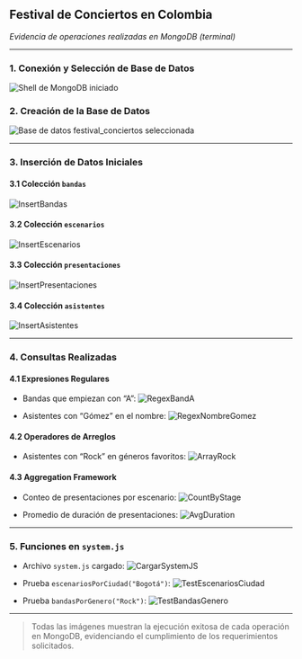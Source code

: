 ## Festival de Conciertos en Colombia

*Evidencia de operaciones realizadas en MongoDB (terminal)*

---

### 1. Conexión y Selección de Base de Datos

![Shell de MongoDB iniciado](./img/01MongoDBShellExecution.png)

### 2. Creación de la Base de Datos

![Base de datos festival\_conciertos seleccionada](./img/02CreationAndSelectionDBfestival_concerts.png)

---

### 3. Inserción de Datos Iniciales

#### 3.1 Colección `bandas`

![InsertBandas](./img/03CreatebandasCollection.png)

#### 3.2 Colección `escenarios`

![InsertEscenarios](./img/04CreateescenariosCollection.png)

#### 3.3 Colección `presentaciones`

![InsertPresentaciones](./img/05CreatepresentacionesCollection.png)

#### 3.4 Colección `asistentes`

![InsertAsistentes](./img/06CreateasistentesCollection.png)

---

### 4. Consultas Realizadas

#### 4.1 Expresiones Regulares

* Bandas que empiezan con “A”:
  ![RegexBandA](./img/07SearchBandsByA.png)

* Asistentes con “Gómez” en el nombre:
  ![RegexNombreGomez](./img/08SearchGómezInName.png)

#### 4.2 Operadores de Arreglos

* Asistentes con “Rock” en géneros favoritos:
  ![ArrayRock](./img/09SearchRockInFavoriteGenre.png)

#### 4.3 Aggregation Framework

* Conteo de presentaciones por escenario:
  ![CountByStage](./img/10CountingPresentationsByStage.png)

* Promedio de duración de presentaciones:
  ![AvgDuration](./img/11CalculateAveragePresentationDuration.png)

---

### 5. Funciones en `system.js`

* Archivo `system.js` cargado:
  ![CargarSystemJS](./img/12UploadSystemJS.png)

* Prueba `escenariosPorCiudad("Bogotá")`:
  ![TestEscenariosCiudad](./img/13TestFunctionEscenariosByCity.png)

* Prueba `bandasPorGenero("Rock")`:
  ![TestBandasGenero](./img/14TestFunctionBandsByGenre.png)

---

> Todas las imágenes muestran la ejecución exitosa de cada operación en MongoDB, evidenciando el cumplimiento de los requerimientos solicitados.
